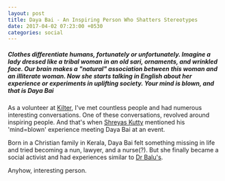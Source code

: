 ```yaml
---
layout: post
title: Daya Bai - An Inspiring Person Who Shatters Stereotypes
date: 2017-04-02 07:23:00 +0530
categories: social
---
```


##### Clothes differentiate humans, fortunately or unfortunately. Imagine a lady dressed like a tribal woman in an old sari, ornaments, and wrinkled face. Our brain makes a "natural" association between this woman and an illiterate woman. Now she starts talking in English about her experience or experiments in uplifting society. Your mind is blown, and that is Daya Bai #####

As a volunteer at [Kilter](https://kilter.in/2017/), I've met countless people and had numerous interesting conversations. One of these conversations, revolved around inspiring people. And that's when [Shreyas Kutty](https://twitter.com/dun3buggi3) mentioned his 'mind=blown' experience meeting Daya Bai at an event.

Born in a Christian family in Kerala, Daya Bai felt something missing in life and tried becoming a nun, lawyer, and a nurse(?). But she finally became a social activist and had experiences similar to [Dr Balu's](https://youtu.be/Yw4cTj3-gn8?t=7m14s).

Anyhow, interesting person.